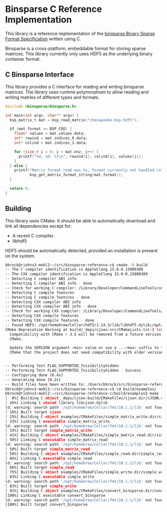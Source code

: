 <!--
SPDX-FileCopyrightText: 2024 Binsparse Developers

SPDX-License-Identifier: BSD-3-Clause
-->

# Binsparse C Reference Implementation

This library is a reference implementation of the [binsparse Binary Sparse Format Specification](https://github.com/GraphBLAS/binsparse-specification) written using C.

Binsparse is a cross-platform, embeddable format for storing sparse matrices.  This library currently only uses HDF5 as the underlying binary container format.

## C Binsparse Interface

This library provides a C interface for reading and writing binsparse matrices.  The library uses runtime polymorphism to allow reading and writing matries of different types and formats.

```c
#include <binsparse/binsparse.h>

int main(int argc, char** argv) {
  bsp_matrix_t mat = bsp_read_matrix("chesapeake.bsp.hdf5");

  if (mat.format == BSP_COO) {
    float* values = mat.values.data;
    int* rowind = mat.indices_0.data;
    int* colind = mat.indices_1.data;

    for (size_t i = 0; i < mat.nnz; i++) {
      printf("%d, %d: %f\n", rowind[i], colind[i], values[i]);
    }
  } else {
    printf("Matrix format read was %s, format currently not handled.\n",
           bsp_get_matrix_format_string(mat.format));
  }

  return 0;
}
```

## Building

This library uses CMake.  It should be able to automatically download and link
all dependencies except for:

- A recent C compiler.
- libhdf5

HDF5 should be automatically detected, provided an installation is present on
the system.

```bash
bbrock@rjohns3-mobl2:~/src/binsparse-reference-c$ cmake -B build
-- The C compiler identification is AppleClang 15.0.0.15000309
-- The CXX compiler identification is AppleClang 15.0.0.15000309
-- Detecting C compiler ABI info
-- Detecting C compiler ABI info - done
-- Check for working C compiler: /Library/Developer/CommandLineTools/usr/bin/cc - skipped
-- Detecting C compile features
-- Detecting C compile features - done
-- Detecting CXX compiler ABI info
-- Detecting CXX compiler ABI info - done
-- Check for working CXX compiler: /Library/Developer/CommandLineTools/usr/bin/c++ - skipped
-- Detecting CXX compile features
-- Detecting CXX compile features - done
-- Found HDF5: /opt/homebrew/Cellar/hdf5/1.14.3/lib/libhdf5.dylib;/opt/homebrew/opt/libaec/lib/libsz.dylib;/Library/Developer/CommandLineTools/SDKs/MacOSX14.4.sdk/usr/lib/libz.tbd;/Library/Developer/CommandLineTools/SDKs/MacOSX14.4.sdk/usr/lib/libdl.tbd;/Library/Developer/CommandLineTools/SDKs/MacOSX14.4.sdk/usr/lib/libm.tbd (found version "1.14.3") found components: C
CMake Deprecation Warning at build/_deps/cjson-src/CMakeLists.txt:2 (cmake_minimum_required):
  Compatibility with CMake < 3.5 will be removed from a future version of
  CMake.

  Update the VERSION argument <min> value or use a ...<max> suffix to tell
  CMake that the project does not need compatibility with older versions.


-- Performing Test FLAG_SUPPORTED_fvisibilityhidden
-- Performing Test FLAG_SUPPORTED_fvisibilityhidden - Success
-- Configuring done (6.4s)
-- Generating done (0.2s)
-- Build files have been written to: /Users/bbrock/src/binsparse-reference-c/build
bbrock@rjohns3-mobl2:~/src/binsparse-reference-c$ cd build/examples/
bbrock@rjohns3-mobl2:~/src/binsparse-reference-c/build/examples$ make
[  8%] Building C object _deps/cjson-build/CMakeFiles/cjson.dir/cJSON.c.o
[ 16%] Linking C shared library libcjson.dylib
ld: warning: search path '/opt/homebrew/Cellar/fmt/10.1.1/lib' not found
[ 16%] Built target cjson
[ 25%] Building C object examples/CMakeFiles/simple_matrix_write.dir/simple_matrix_write.c.o
[ 33%] Linking C executable simple_matrix_write
ld: warning: search path '/opt/homebrew/Cellar/fmt/10.1.1/lib' not found
[ 33%] Built target simple_matrix_write
[ 41%] Building C object examples/CMakeFiles/simple_matrix_read.dir/simple_matrix_read.c.o
[ 50%] Linking C executable simple_matrix_read
ld: warning: search path '/opt/homebrew/Cellar/fmt/10.1.1/lib' not found
[ 50%] Built target simple_matrix_read
[ 58%] Building C object examples/CMakeFiles/simple_read.dir/simple_read.c.o
[ 66%] Linking C executable simple_read
ld: warning: search path '/opt/homebrew/Cellar/fmt/10.1.1/lib' not found
[ 66%] Built target simple_read
[ 75%] Building C object examples/CMakeFiles/simple_write.dir/simple_write.c.o
[ 83%] Linking C executable simple_write
ld: warning: search path '/opt/homebrew/Cellar/fmt/10.1.1/lib' not found
[ 83%] Built target simple_write
[ 91%] Building C object examples/CMakeFiles/convert_binsparse.dir/convert_binsparse.c.o
[100%] Linking C executable convert_binsparse
ld: warning: search path '/opt/homebrew/Cellar/fmt/10.1.1/lib' not found
[100%] Built target convert_binsparse
```
